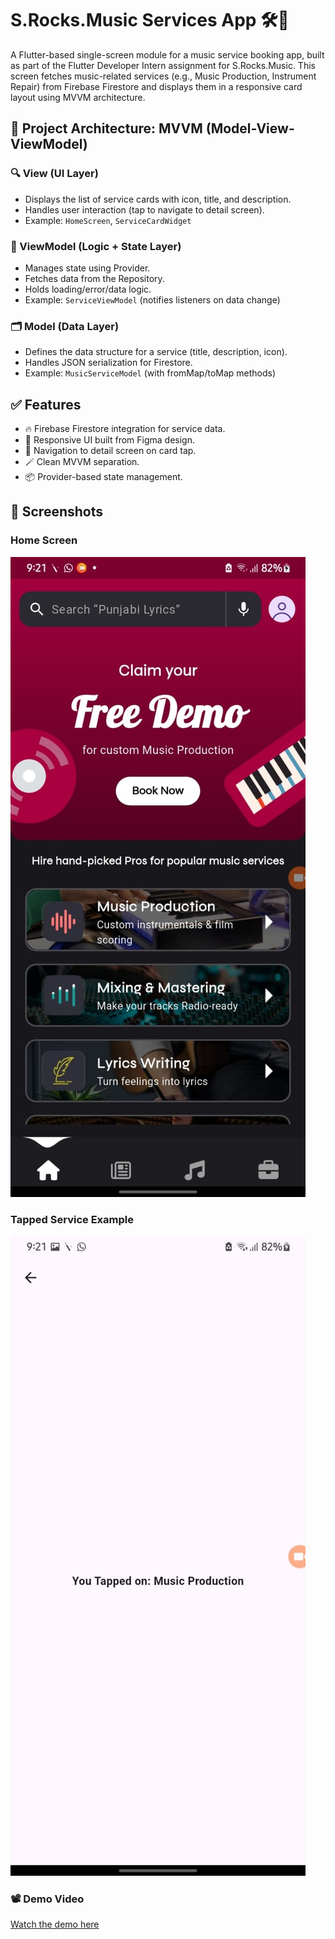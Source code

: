 # S.Rocks.Music Services App 🛠️🎵

A Flutter-based single-screen module for a music service booking app, built as part of the Flutter Developer Intern assignment for S.Rocks.Music. This screen fetches music-related services (e.g., Music Production, Instrument Repair) from Firebase Firestore and displays them in a responsive card layout using MVVM architecture.

## 📂 Project Architecture: MVVM (Model-View-ViewModel)

### 🔍 View (UI Layer)
- Displays the list of service cards with icon, title, and description.
- Handles user interaction (tap to navigate to detail screen).
- Example: `HomeScreen`, `ServiceCardWidget`

### 🧠 ViewModel (Logic + State Layer)
- Manages state using Provider.
- Fetches data from the Repository.
- Holds loading/error/data logic.
- Example: `ServiceViewModel` (notifies listeners on data change)

### 🗂️ Model (Data Layer)
- Defines the data structure for a service (title, description, icon).
- Handles JSON serialization for Firestore.
- Example: `MusicServiceModel` (with fromMap/toMap methods)

## ✅ Features

- 🔥 Firebase Firestore integration for service data.
- 📱 Responsive UI built from Figma design.
- 🧭 Navigation to detail screen on card tap.
- 🪄 Clean MVVM separation.
- 📦 Provider-based state management.

## 📸 Screenshots

### Home Screen
![Home Screen](assets/images/screenshot1.jpeg)

### Tapped Service Example
![Tapped Screen](assets/images/screenshot2.jpeg)

### 📽️ Demo Video

[Watch the demo here](https://drive.google.com/file/d/1OoNdgaVFgYdqSbzp84ZNmd5AJyeEm0G4/view?usp=sharing)

